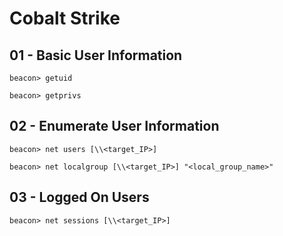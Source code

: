 # Cobalt Strike

## 01 - Basic User Information

`beacon> getuid`

`beacon> getprivs`

## 02 - Enumerate User Information

```
beacon> net users [\\<target_IP>]

beacon> net localgroup [\\<target_IP>] "<local_group_name>"
```

## 03 - Logged On Users

`beacon> net sessions [\\<target_IP>]`